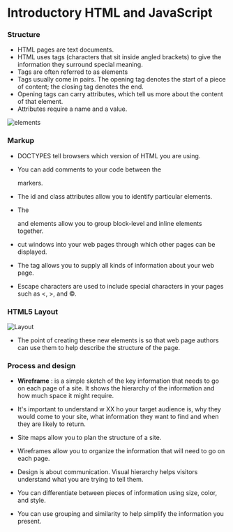 # Introductory HTML and JavaScript

### **Structure**
* HTML pages are text documents.
* HTML uses tags (characters that sit inside angled
   brackets) to give the information they surround special
   meaning.
* Tags are often referred to as elements
* Tags usually come in pairs. The opening tag denotes
   the start of a piece of content; the closing tag denotes
   the end.
* Opening tags can carry attributes, which tell us more
   about the content of that element.
* Attributes require a name and a value.



![elements](https://www.codeinbook.com/images/element-and-tag-graphics.png)


### **Markup**

* DOCTYPES tell browsers which version of HTML you
are using.
* You can add comments to your code between the  

   <!-- and --> markers.
* The id and class attributes allow you to identify
particular elements.
* The <div> and <span> elements allow you to group
block-level and inline elements together.
* <iframes> cut windows into your web pages through
which other pages can be displayed.
* The <meta> tag allows you to supply all kinds of
information about your web page.
* Escape characters are used to include special
characters in your pages such as <, >, and ©.


### HTML5 Layout

![Layout](https://stuyhsdesign.files.wordpress.com/2016/05/yoko-html5.png)

* The point of creating these new elements is so that web
page authors can use them to help describe the structure of
the page.

### Process and design 

* **Wireframe** : is a simple sketch of the key information that needs to go on each page of a site. It shows the hierarchy of the information and how much space it might require.

* It's important to understand w XX ho your target audience
is, why they would come to your site, what information
they want to find and when they are likely to return.

* Site maps allow you to plan the structure of a site.

* Wireframes allow you to organize the information that
will need to go on each page.

* Design is about communication. Visual hierarchy helps
visitors understand what you are trying to tell them.

* You can differentiate between pieces of information
using size, color, and style.

* You can use grouping and similarity to help simplify
the information you present.
